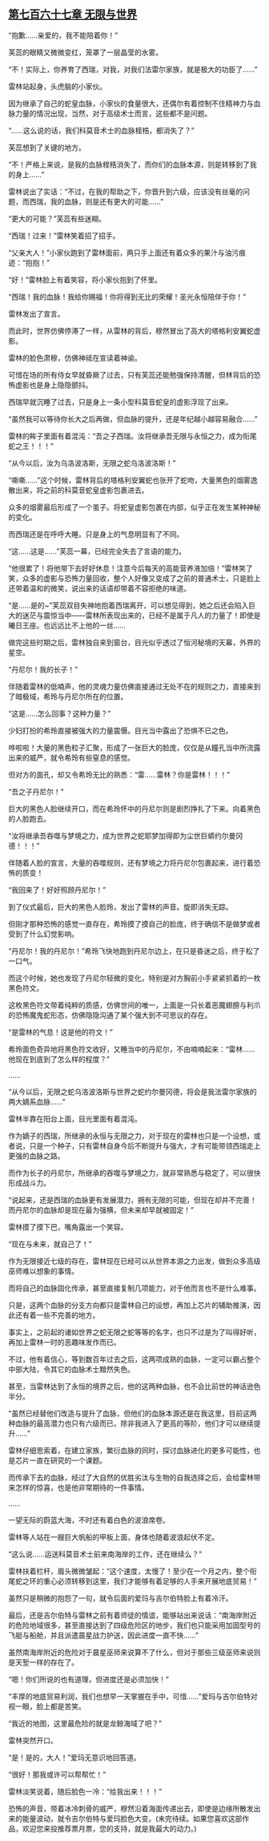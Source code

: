 ## [第七百六十七章 无限与世界](https://www.xxbiquge.com/11_11222/9004399.html)


  “抱歉……亲爱的，我不能陪着你！”

  芙蕊的眼睛又微微变红，笼罩了一层晶莹的水雾。

  “不！实际上，你养育了西瑞，对我，对我们法雷尔家族，就是极大的功臣了……”

  雷林站起身，头虎脑的小家伙。

  因为继承了自己的蛇皇血脉，小家伙的食量很大，还偶尔有着控制不住精神力与血脉力量的情况出现，当然，对于高级术士而言，这些都不是问题。

  “……这么说的话，我们科莫音术士的血脉桎梏，都消失了？”

  芙蕊想到了关键的地方。

  “不！严格上来说，是我的血脉桎梏消失了，而你们的血脉本源，则是转移到了我的身上……”

  雷林说出了实话：“不过，在我的帮助之下，你晋升到六级，应该没有丝毫的问题，而西瑞，我的血脉，则是还有更大的可能……”

  “更大的可能？”芙蕊有些迷糊。

  “西瑞！过来！”雷林笑着招了招手。

  “父亲大人！”小家伙跑到了雷林面前，两只手上面还有着众多的果汁与油污痕迹：“抱抱！”

  “好！”雷林脸上有着笑容，将小家伙抱到了怀里。

  “西瑞！我的血脉！我给你赐福！你将得到无比的荣耀！圣光永恒陪伴于你！”

  雷林发出了宣言。

  而此时，世界仿佛停滞了一样，从雷林的背后，穆然冒出了高大的塔格利安翼蛇虚影。

  雷林的脸色肃穆，仿佛神祗在宣读着神谕。

  可惜在场的所有侍女早就昏厥了过去，只有芙蕊还能勉强保持清醒，但林背后的恐怖虚影也是身上隐隐颤抖。

  西瑞早就沉睡了过去，只是身上一条小型科莫音蛇皇的虚影浮现了出来。

  “虽然我可以等待你长大之后再做，但血脉的提升，还是年纪越小越容易融合……”

  雷林的眸子里面有着混沌：“吾之子西瑞。汝将继承吾无限与永恒之力，成为衔尾蛇之王！！！”

  “从今以后，汝为乌洛波洛斯，无限之蛇乌洛波洛斯！”

  “嘶嘶……”这个时候，雷林背后的塔格利安翼蛇也张开了蛇吻，大量黑色的烟雾逸散出来，将之前的科莫音蛇皇虚影包裹进去。

  众多的烟雾最后形成了一个茧子。将蛇皇虚影包裹在内部，似乎正在发生某种神秘的变化。

  而西瑞还是在呼呼大睡。只是身上的气息明显有了不同。

  “这……这是……”芙蕊一幕，已经完全失去了言语的能力。

  “他很累了！将他带下去好好休息！注意今后每天的高能营养液加倍！”雷林笑了笑，众多的虚影与恐怖力量回收，整个人好像又变成了之前的普通术士，只是脸上还带着温和的微笑，说出来的话语却带着不容拒绝的味道。

  “是……是的~”芙蕊双目失神地抱着西瑞离开，可以想见得到，她之后还会陷入巨大的迷茫与震惊当中——雷林所表现出来的，已经不是属于凡人的力量了！即使是曦日王座。也远远比不上他的一丝……

  做完这些时期之后，雷林独自来到窗台，目光似乎透过了恒河秘境的天幕，外界的星空。

  “丹尼尔！我的长子！”

  伴随着雷林的低喃声，他的灵魂力量仿佛直接通过无处不在的规则之力，直接来到了暗极域，希玲与丹尼尔所在的位置。

  “这是……怎么回事？这种力量？”

  少妇打扮的希玲直接被强大的力量震慑。目光当中露出了恐惧不已之色。

  哗啦啦！大量的黑色粒子汇聚，形成了一张巨大的脸庞，仅仅是从瞳孔当中所流露出来的威严，就令希玲有些窒息的感觉。

  但对方的面孔，却又令希玲无比的熟悉：“雷……雷林？你是雷林！！！”

  “吾之子丹尼尔！”

  巨大的黑色人脸继续开口，而在希玲怀中的丹尼尔则是剧烈挣扎了下来。向着黑色的人脸跑去。

  “汝将继承吾吞噬与梦境之力，成为世界之蛇耶梦加得即为尘世巨蟒约尔曼冈德！！！”

  伴随着人脸的宣言，大量的吞噬规则，还有梦境之力将丹尼尔包裹起来，进行着恐怖的质变！

  “我回来了！好好照顾丹尼尔！”

  到了仪式最后，巨大的黑色人脸玲，发出了雷林的声音。旋即消失无踪。

  但刚才那种恐怖的感觉一直存在，希玲摸了摸自己的脸庞，终于确信不是做梦或者受到了什么幻觉影响。

  “丹尼尔！我的丹尼尔！”希玲飞快地跑到丹尼尔边上，在只是昏迷之后，终于松了一口气。

  而这个时候，她也发现了丹尼尔轻微的变化，特别是对方胸前小手紧紧抓着的一枚黑色符文。

  这枚黑色符文带着纯粹的质感，仿佛世间的唯一，上面是一只长着恶魔翅膀与利爪的恐怖魔鬼蛇形态，仿佛隐隐沟通了某个强大到不可思议的存在。

  “是雷林的气息！这是他的符文！”

  希玲面色奇异地将黑色符文收好，又睡当中的丹尼尔，不由喃喃起来：“雷林……他现在到底到了怎么样的程度？”

  ……

  “从今以后，无限之蛇乌洛波洛斯与世界之蛇约尔曼冈德，将会是我法雷尔家族的两大嫡系血脉……”

  雷林半靠在阳台上面，目光里面有着混沌。

  作为嫡子的西瑞，所继承的永恒与无限之力，对于现在的雷林也只是一个设想，或者说，只是一个种子，只有雷林自身今后不断提升与强大，才有可能带领西瑞走上更强的血脉之路。

  而作为长子的丹尼尔，所继承的吞噬与梦境之力，就非常熟悉与稳定了，可以很快形成战斗力。

  “说起来，还是西瑞的血脉更有发展潜力，拥有无限的可能，但现在却并不完善！而丹尼尔的血脉却是现在最为强横，但未来却早就被固定！”

  雷林摸了摸下巴，嘴角露出一个笑容。

  “现在与未来，就自己了！”

  作为无限接近七级的存在，雷林现在已经可以从世界本源之力出发，做到众多高级巫师难以想象的事情。

  而将自己的血脉固化传承，甚至直接复制几项能力，对于他而言也不是什么难事。

  只是，这两个血脉的分支方向都只是雷林自己的设想，再加上芯片的辅助推演，因此还有着一些不完善的地方。

  事实上，之前起的诸如世界之蛇无限之蛇等等的名字，也只不过是为了叫得好听，再加上雷林一时的恶趣味发作而已。

  不过，他有着信心，等到数百年过去之后，这两项成熟的血脉，一定可以霸占整个中部大陆，令其它的血脉术士黯然失色。

  甚至，当雷林达到了永恒的境界之后，他的这两种血脉，也不会比前世的神话逊色半分。

  “虽然已经替他们改造与提升了血脉，但他们的血脉本源还是在我这里，目前这两种血脉的最高潜力也只有六级而已，除非我进入了更高的等阶，他们才可以继续提升……”

  雷林仔细思索着，在建立家族，繁衍血脉的同时，探讨血脉进化的更多可能性，也是芯片一直在研究的一个课题。

  而传承下去的血脉，经过了大自然的优胜劣汰与生物的自我选择之后，会给雷林带来怎样的惊喜，也是他非常期待的一件事情。

  ……

  一望无际的蔚蓝大海，不时还有着白色的波浪席卷。

  雷林等人站在一艘巨大帆船的甲板上面，身体也随着波浪起伏不定。

  “这么说……运送科莫音术士前来南海岸的工作，还在继续么？”

  雷林扶着栏杆，眉头微微皱起：“这个速度，太慢了！至少在一个月之内，整个衔尾蛇之环的重心必须转移到这里，我们才能够有着足够的人手来开展地底贸易！”

  虽然只是稍微的抱怨了一句，就令后面的爱玛与吉尔伯特脸上有着冷汗。

  最后，还是吉尔伯特与雷林之前有着师徒的情谊，能够站出来说话：“南海岸附近的危险地域很多，甚至直接达到了四级危险区的地步，我们也只能采用加固型号的飞艇与船舱，并且派遣晨星战力护送，因此进度一直不快……”

  虽然南海岸附近的危险对于晨星巫师来说算不了什么，但对于那些三级巫师来说则是天堑一样的存在了。

  “嗯！你们所说的也有道理，但进度还是必须加快！”

  “丰厚的地底贸易利润，我们也想早一天掌握在手中，可惜……”爱玛与吉尔伯特对视一眼，脸上都是苦笑。

  “我近的地图，这里最危险的就是龙鲸海域了吧？”

  雷林突然开口。

  “是！是的，大人！”爱玛无意识地回答道。

  “很好！那我或许可以帮帮忙！”

  雷林淡笑说着，随后脸色一冷：“给我出来！！！”

  恐怖的声音，带着冰冷刺骨的威严，穆然沿着海面传递出去，即使是边缘所散发出来的能量波动，就令吉尔伯特与爱玛脸色大变。(未完待续。如果您喜欢这部作品，欢迎您来投推荐票月票，您的支持，就是我最大的动力。)
